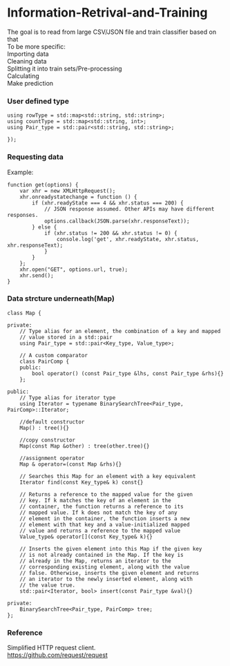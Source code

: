 # Information-Retrival-and-Training
The goal is to read from large CSV/JSON file and train classifier based on that
<br>To be more specific:
<br>Importing data
<br>Cleaning data
<br>Splitting it into train sets/Pre-processing
<br>Calculating 
<br>Make prediction

### User defined type
```
using rowType = std::map<std::string, std::string>;
using countType = std::map<std::string, int>;
using Pair_type = std::pair<std::string, std::string>;

});
```

### Requesting data
Example:
```
function get(options) {
    var xhr = new XMLHttpRequest();
    xhr.onreadystatechange = function () {
        if (xhr.readyState === 4 && xhr.status === 200) {
            // JSON response assumed. Other APIs may have different responses.
            options.callback(JSON.parse(xhr.responseText));
        } else {
            if (xhr.status != 200 && xhr.status != 0) {
                console.log('get', xhr.readyState, xhr.status, xhr.responseText);
            }
        }
    };
    xhr.open("GET", options.url, true);
    xhr.send();
}
```
### Data strcture underneath(Map)
```
class Map {
    
private:
    // Type alias for an element, the combination of a key and mapped
    // value stored in a std::pair
    using Pair_type = std::pair<Key_type, Value_type>;
    
    // A custom comparator
    class PairComp {
    public:
        bool operator() (const Pair_type &lhs, const Pair_type &rhs){}
    };
    
public:
    // Type alias for iterator type
    using Iterator = typename BinarySearchTree<Pair_type, PairComp>::Iterator;
        
    //default constructor
    Map() : tree(){}
    
    //copy constructor
    Map(const Map &other) : tree(other.tree){}
    
    //assignment operator
    Map & operator=(const Map &rhs){}

    // Searches this Map for an element with a key equivalent
    Iterator find(const Key_type& k) const{}
    
    // Returns a reference to the mapped value for the given
    // key. If k matches the key of an element in the
    // container, the function returns a reference to its
    // mapped value. If k does not match the key of any
    // element in the container, the function inserts a new
    // element with that key and a value-initialized mapped
    // value and returns a reference to the mapped value
    Value_type& operator[](const Key_type& k){}
    
    // Inserts the given element into this Map if the given key
    // is not already contained in the Map. If the key is
    // already in the Map, returns an iterator to the
    // corresponding existing element, along with the value
    // false. Otherwise, inserts the given element and returns
    // an iterator to the newly inserted element, along with
    // the value true.
    std::pair<Iterator, bool> insert(const Pair_type &val){}

private:
    BinarySearchTree<Pair_type, PairComp> tree;
};
```
### Reference
Simplified HTTP request client.
<br> https://github.com/request/request
